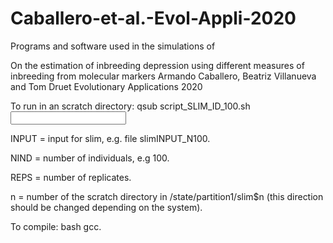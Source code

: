 # Caballero-et-al.-Evol-Appli-2020

Programs and software used in the simulations of

On the estimation of inbreeding depression using different measures of inbreeding from molecular markers
Armando Caballero, Beatriz Villanueva and Tom Druet
Evolutionary Applications 2020

To run in an scratch directory: qsub script_SLIM_ID_100.sh <INPUT> <NIND> <REPS> <n>

INPUT = input for slim, e.g. file slimINPUT_N100.

NIND = number of individuals, e.g 100. 

REPS = number of replicates. 

n = number of the scratch directory in /state/partition1/slim$n (this direction should be changed depending on the system).

To compile: bash gcc.
